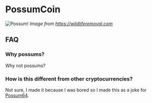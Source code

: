 # PossumCoin

![Possum!](https://www.wildliferemoval.com/wp-content/uploads/2019/03/possum5.jpg)
*Image from https://wildliferemoval.com*

## FAQ

### Why possums?

Why not possums?

### How is this different from other cryptocurrencies?

Not sure, I made it because I was bored so I made this as a joke for [Possum64](http://possum64.com/).
